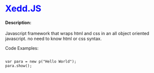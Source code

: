 <h1 style="color:blue">Xedd.JS</h1>
<h4>Description:</h4>
<p>Javascript framework that wraps html and css in an all object oriented javascript. no need to know html or css syntax.<p>

<p>Code Examples:<p>
<code>
var para = new p("Hello World");
para.show();
</code>
